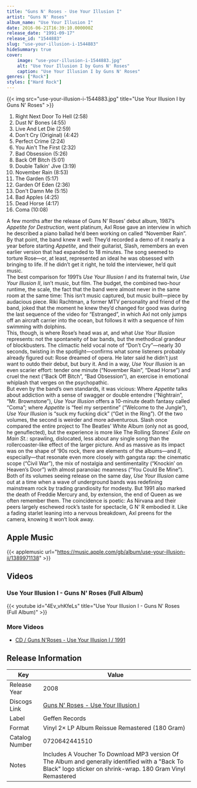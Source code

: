 ```yaml
---
title: "Guns N' Roses - Use Your Illusion I"
artist: "Guns N' Roses"
album_name: "Use Your Illusion I"
date: 2016-06-21T16:39:10.000000Z
release_date: "1991-09-17"
release_id: "1544883"
slug: "use-your-illusion-i-1544883"
hideSummary: true
cover:
    image: "use-your-illusion-i-1544883.jpg"
    alt: "Use Your Illusion I by Guns N' Roses"
    caption: "Use Your Illusion I by Guns N' Roses"
genres: ["Rock"]
styles: ["Hard Rock"]
---
```


{{< img src="use-your-illusion-i-1544883.jpg" title="Use Your Illusion I by Guns N' Roses" >}}

<!-- section break -->

1. Right Next Door To Hell (2:58)
2. Dust N' Bones (4:55)
3. Live And Let Die (2:59)
4. Don't Cry (Original) (4:42)
5. Perfect Crime (2:24)
6. You Ain't The First (2:32)
7. Bad Obsession (5:26)
8. Back Off Bitch (5:01)
9. Double Talkin' Jive (3:19)
10. November Rain (8:53)
11. The Garden (5:17)
12. Garden Of Eden (2:36)
13. Don't Damn Me (5:15)
14. Bad Apples (4:25)
15. Dead Horse (4:17)
16. Coma (10:08)

<!-- section break -->


A few months after the release of Guns N’ Roses’ debut album, 1987’s <i>Appetite for Destruction</i>, went platinum, Axl Rose gave an interview in which he described a piano ballad he’d been working on called “November Rain”. By that point, the band knew it well: They’d recorded a demo of it nearly a year before starting <i>Appetite</i>, and their guitarist, Slash, remembers an even earlier version that had expanded to 18 minutes. The song seemed to torture Rose—or, at least, represented an ideal he was obsessed with bringing to life. If he didn’t get it right, he told the interviewer, he’d quit music.<br />
The best comparison for 1991’s <i>Use Your Illusion I</i> and its fraternal twin, <i>Use Your Illusion II</i>, isn’t music, but film. The budget, the combined two-hour runtime, the scale, the fact that the band were almost never in the same room at the same time: This isn’t music captured, but music built—piece by audacious piece. Riki Rachtman, a former MTV personality and friend of the band, joked that the moment he knew they’d changed for good was during the last sequence of the video for “Estranged”, in which Axl not only jumps off an aircraft carrier into the ocean, but follows it with a sequence of him swimming with dolphins.<br />
This, though, is where Rose’s head was at, and what <i>Use Your Illusion</i> represents: not the spontaneity of bar bands, but the methodical grandeur of blockbusters. The climactic held vocal note of “Don’t Cry”—nearly 30 seconds, twisting in the spotlight—confirms what some listeners probably already figured out: Rose dreamed of opera. He later said he didn’t just want to outdo their debut, but bury it. And in a way, <i>Use Your Illusion</i> is an even scarier effort: tender one minute (“November Rain”, “Dead Horse”) and cruel the next (“Back Off Bitch”, “Bad Obsession”), an exercise in emotional whiplash that verges on the psychopathic.<br />
But even by the band’s own standards, it was vicious: Where <i>Appetite</i> talks about addiction with a sense of swagger or double entendre (“Nightrain”, “Mr. Brownstone”), <i>Use Your Illusion</i> offers a 10-minute death fantasy called “Coma”; where <i>Appetite</i> is “feel my serpentine” (“Welcome to the Jungle”), <i>Use Your Illusion</i> is “suck my fucking dick” (“Get in the Ring”). Of the two volumes, the second is weirder and more adventurous. Slash once compared the entire project to The Beatles’ White Album (only not as good, he genuflected), but the experience is more like The Rolling Stones’ <i>Exile on Main St.</i>: sprawling, dislocated, less about any single song than the rollercoaster-like effect of the larger picture. And as massive as its impact was on the shape of ’90s rock, there are elements of the albums—and <i>II</i>, especially—that resonate even more closely with gangsta rap: the cinematic scope (“Civil War”), the mix of nostalgia and sentimentality (“Knockin’ on Heaven’s Door”) with almost paranoiac meanness (“You Could Be Mine”).<br />
Both of its volumes seeing release on the same day, <i>Use Your Illusion</i> came out at a time when a wave of underground bands was redefining mainstream rock by trading grandiosity for modesty. But 1991 also marked the death of Freddie Mercury and, by extension, the end of Queen as we often remember them. The coincidence is poetic: As Nirvana and their peers largely eschewed rock’s taste for spectacle, G N' R embodied it. Like a fading starlet leaning into a nervous breakdown, Axl preens for the camera, knowing it won’t look away.



## Apple Music
{{< applemusic url="https://music.apple.com/gb/album/use-your-illusion-ii/1389971138" >}}





## Videos
### Use Your Illusion I - Guns N' Roses (Full Album)
{{< youtube id="4Ev_vhKfeLs" title="Use Your Illusion I - Guns N' Roses (Full Album)" >}}<br>

### More Videos

- [CD / Guns N'Roses - Use Your Illusion I / 1991](https://www.youtube.com/watch?v=gVuBuO84MMw)


## Release Information
|  Key           | Value                                                |
| ---------------| ---------------------------------------------------- |
| Release Year   | 2008                                   |
| Discogs Link   | [Guns N' Roses - Use Your Illusion I](https://www.discogs.com/release/1544883-Guns-N-Roses-Use-Your-Illusion-I) |
| Label          | Geffen Records |
| Format         | Vinyl 2× LP Album Reissue Remastered (180 Gram) |
| Catalog Number | 0720642441510 |
| Notes | Includes A Voucher To Download MP3 version Of The Album and generally identified with a "Back To Black" logo sticker on shrink-wrap. 180 Gram Vinyl Remastered  |